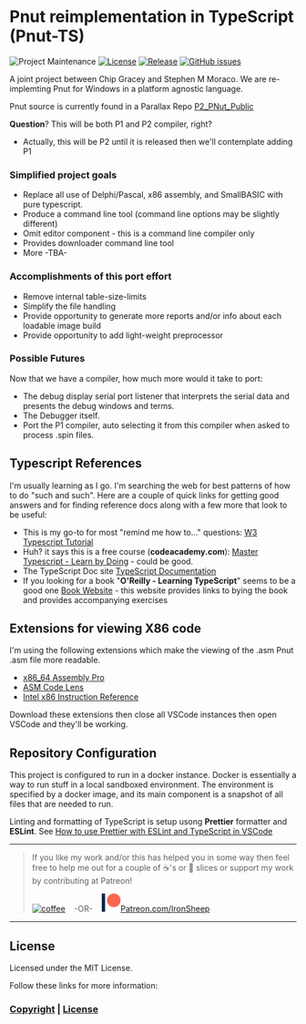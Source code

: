 # Pnut reimplementation in TypeScript (Pnut-TS)

![Project Maintenance][maintenance-shield]
[![License][license-shield]](LICENSE)
[![Release][Release-shield]](https://github.com/ironsheep/Pnut-ts-dev/releases)
[![GitHub issues][Issues-shield]](https://github.com/ironsheep/Pnut-ts-dev/issues)

A joint project between Chip Gracey and Stephen M Moraco.
We are re-implemting Pnut for Windows in a platform agnostic language.

Pnut source is currently found in a Parallax Repo [P2_PNut_Public](https://github.com/parallaxinc/P2_PNut_Public)

**Question**? This will be both P1 and P2 compiler, right?
- Actually, this will be P2 until it is released then we'll contemplate adding P1

### Simplified project goals

- Replace all use of Delphi/Pascal, x86 assembly, and SmallBASIC with pure typescript.
- Produce a command line tool (command line options may be slightly different)
- Omit editor component - this is a command line compiler only
- Provides downloader command line tool
- More -TBA-

### Accomplishments of this port effort

- Remove internal table-size-limits
- Simplify the file handling
- Provide opportunity to generate more reports and/or info about each loadable image build
- Provide opportunity to add light-weight preprocessor

### Possible Futures

Now that we have a compiler, how much more would it take to port:

- The debug display serial port listener that interprets the serial data and presents the debug windows and terms.
- The Debugger itself.
- Port the P1 compiler, auto selecting it from this compiler when asked to process .spin files.


## Typescript References

I'm usually learning as I go. I'm searching the web for best patterns of how to do "such and such". Here are a couple of quick links for getting good answers and for finding reference docs along with a few more that look to be useful:

- This is my go-to for most "remind me how to..." questions: [W3 Typescript Tutorial](https://www.w3schools.com/typescript/)
- Huh? it says this is a free course (**codeacademy.com**): [Master Typescript - Learn by Doing](https://www.codecademy.com/learn/learn-typescript) - could be good.
- The TypeScript Doc site [TypeScript Documentation](https://www.typescriptlang.org/docs/)
- If you looking for a book "**O'Reilly - Learning TypeScript**" seems to be a good one [Book Website](https://www.learningtypescript.com/) - this website provides links to bying the book and provides accompanying exercises

## Extensions for viewing X86 code

I'm using the following extensions which make the viewing of the .asm Pnut .asm file more readable.

- [x86_64 Assembly Pro](https://marketplace.visualstudio.com/items?itemName=EhlKr.x86-64-assembly-pro)
- [ASM Code Lens](https://marketplace.visualstudio.com/items?itemName=maziac.asm-code-lens)
- [Intel x86 Instruction Reference](https://marketplace.visualstudio.com/items?itemName=whiteout2.x86ex)

Download these extensions then close all VSCode instances then open VSCode and they'll be working.


## Repository Configuration

This project is configured to run in a docker instance. Docker is essentially a way to run stuff in a local sandboxed environment. The environment is specified by a docker image, and its main component is a snapshot of all files that are needed to run.

Linting and formatting of TypeScript is setup usong **Prettier** formatter and **ESLint**.
See [How to use Prettier with ESLint and TypeScript in VSCode](https://khalilstemmler.com/blogs/tooling/prettier/)

---

> If you like my work and/or this has helped you in some way then feel free to help me out for a couple of :coffee:'s or :pizza: slices or support my work by contributing at Patreon!
>
> [![coffee](https://www.buymeacoffee.com/assets/img/custom_images/black_img.png)](https://www.buymeacoffee.com/ironsheep) &nbsp;&nbsp; -OR- &nbsp;&nbsp; [![Patreon](./DOCs/images/patreon.png)](https://www.patreon.com/IronSheep?fan_landing=true)[Patreon.com/IronSheep](https://www.patreon.com/IronSheep?fan_landing=true)

---

## License

Licensed under the MIT License.

Follow these links for more information:

### [Copyright](copyright) | [License](LICENSE)

[maintenance-shield]: https://img.shields.io/badge/maintainer-stephen%40ironsheep%2ebiz-blue.svg?style=for-the-badge
[license-shield]: https://camo.githubusercontent.com/bc04f96d911ea5f6e3b00e44fc0731ea74c8e1e9/68747470733a2f2f696d672e736869656c64732e696f2f6769746875622f6c6963656e73652f69616e74726963682f746578742d646976696465722d726f772e7376673f7374796c653d666f722d7468652d6261646765
[Release-shield]: https://img.shields.io/github/release/ironsheep/Pnut-ts-dev/all.svg
[Issues-shield]: https://img.shields.io/github/issues/ironsheep/Pnut-ts-dev.svg
